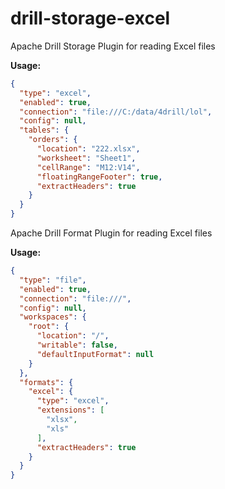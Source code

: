 # drill-storage-excel
Apache Drill Storage Plugin for reading Excel files

**Usage:**
```json
{
  "type": "excel",
  "enabled": true,
  "connection": "file:///C:/data/4drill/lol",
  "config": null,
  "tables": {
    "orders": {
      "location": "222.xlsx",
      "worksheet": "Sheet1",
      "cellRange": "M12:V14",
      "floatingRangeFooter": true,
      "extractHeaders": true
    }
  }
}
```
Apache Drill Format Plugin for reading Excel files

**Usage:**
```json
{
  "type": "file",
  "enabled": true,
  "connection": "file:///",
  "config": null,
  "workspaces": {
    "root": {
      "location": "/",
      "writable": false,
      "defaultInputFormat": null
    }
  },
  "formats": {    
    "excel": {
      "type": "excel",
      "extensions": [
        "xlsx",
        "xls"
      ],
      "extractHeaders": true
    }
  }
}
```